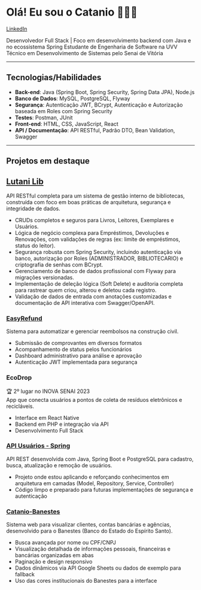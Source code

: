 # Olá! Eu sou o Catanio 🐧🇧🇷

[LinkedIn](https://www.linkedin.com/in/lucascatanio)

Desenvolvedor Full Stack | Foco em desenvolvimento backend com Java e no ecossistema Spring
Estudante de Engenharia de Software na UVV
Técnico em Desenvolvimento de Sistemas pelo Senai de Vitória

---

## Tecnologias/Habilidades

- **Back-end**: Java (Spring Boot, Spring Security, Spring Data JPA), Node.js  
- **Banco de Dados**: MySQL, PostgreSQL, Flyway
- **Segurança**: Autenticação JWT, BCrypt, Autenticação e Autorização baseada em Roles com Spring Security
- **Testes**: Postman, JUnit  
- **Front-end**: HTML, CSS, JavaScript, React
- **API / Documentação**: API RESTful, Padrão DTO, Bean Validation, Swagger

---

## Projetos em destaque

## [Lutani Lib](https://github.com/lucascatanio/backend-lutani-lib)
API RESTful completa para um sistema de gestão interno de bibliotecas, construída com foco em boas práticas de arquitetura, segurança e integridade de dados.
- CRUDs completos e seguros para Livros, Leitores, Exemplares e Usuários.
- Lógica de negócio complexa para Empréstimos, Devoluções e Renovações, com validações de regras (ex: limite de empréstimos, status do leitor).
- Segurança robusta com Spring Security, incluindo autenticação via banco, autorização por Roles (ADMINISTRADOR, BIBLIOTECARIO) e criptografia de senhas com BCrypt.
- Gerenciamento de banco de dados profissional com Flyway para migrações versionadas.
- Implementação de deleção lógica (Soft Delete) e auditoria completa para rastrear quem criou, alterou e deletou cada registro.
- Validação de dados de entrada com anotações customizadas e documentação de API interativa com Swagger/OpenAPI.

### [EasyRefund](https://github.com/mrigueti/EasyRefund)
Sistema para automatizar e gerenciar reembolsos na construção civil.  
- Submissão de comprovantes em diversos formatos  
- Acompanhamento de status pelos funcionários  
- Dashboard administrativo para análise e aprovação  
- Autenticação JWT implementada para segurança

### EcoDrop
🏆 2º lugar no INOVA SENAI 2023  
App que conecta usuários a pontos de coleta de resíduos eletrônicos e recicláveis.  
- Interface em React Native  
- Backend em PHP e integração via API  
- Desenvolvimento Full Stack

### [API Usuários - Spring](https://github.com/lucascatanio/api-usuarios-spring)  
API REST desenvolvida com Java, Spring Boot e PostgreSQL para cadastro, busca, atualização e remoção de usuários.  
- Projeto onde estou aplicando e reforçando conhecimentos em arquitetura em camadas (Model, Repository, Service, Controller)
- Código limpo e preparado para futuras implementações de segurança e autenticação

### [Catanio-Banestes](https://github.com/lucascatanio/catanio-banestes)  
Sistema web para visualizar clientes, contas bancárias e agências, desenvolvido para o Banestes (Banco do Estado do Espírito Santo).  
- Busca avançada por nome ou CPF/CNPJ  
- Visualização detalhada de informações pessoais, financeiras e bancárias organizadas em abas  
- Paginação e design responsivo  
- Dados dinâmicos via API Google Sheets ou dados de exemplo para fallback  
- Uso das cores institucionais do Banestes para a interface
